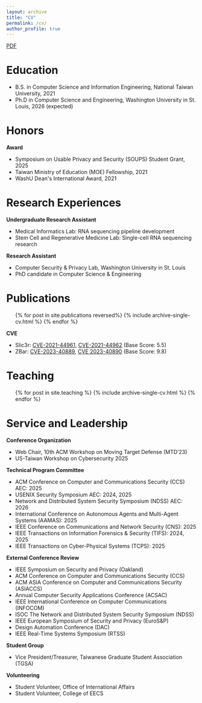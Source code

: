 ```yaml
---
layout: archive
title: "CV"
permalink: /cv/
author_profile: true
---
```


<!-- {% include base_path %} -->

[PDF](http://changoliver.github.io/files/YuanhaurChang_CV.pdf)

Education
======
* B.S. in Computer Science and Information Engineering, National Taiwan University, 2021
* Ph.D in Computer Science and Engineering, Washington University in St. Louis, 2026 (expected)

Honors
=====
**Award**
* Symposium on Usable Privacy and Security (SOUPS) Student Grant, 2025
* Taiwan Ministry of Education (MOE) Fellowship, 2021
* WashU Dean's International Award, 2021

Research Experiences
======
**Undergraduate Research Assistant**
  * Medical Informatics Lab: RNA sequencing pipeline development
  * Stem Cell and Regenerative Medicine Lab: Single-cell RNA sequencing research

**Research Assistant**
  * Computer Security & Privacy Lab, Washington University in St. Louis
  * PhD candidate in Computer Science & Engineering

Publications
======
  <ul>{% for post in site.publications reversed%}
    {% include archive-single-cv.html %}
  {% endfor %}</ul>

**CVE**
* Slic3r: [CVE-2021-44961](https://nvd.nist.gov/vuln/detail/CVE-2021-44961), [CVE-2021-44962](https://nvd.nist.gov/vuln/detail/CVE-2021-44962) (Base Score: 5.5)
* ZBar: [CVE-2023-40889](https://nvd.nist.gov/vuln/detail/CVE-2023-40889), [CVE 2023-40890](https://nvd.nist.gov/vuln/detail/CVE-2023-40890) (Base Score: 9.8)

Teaching
======
  <ul>{% for post in site.teaching %}
    {% include archive-single-cv.html %}
  {% endfor %}</ul>

Service and Leadership
======
**Conference Organization**
* Web Chair, 10th ACM Workshop on Moving Target Defense (MTD’23)
* US-Taiwan Workshop on Cybersecurity 2025

**Technical Program Committee**
* ACM Conference on Computer and Communications Security (CCS) AEC: 2025
* USENIX Security Symposium AEC: 2024, 2025
* Network and Distributed System Security Symposium (NDSS) AEC: 2026
* International Conference on Autonomous Agents and Multi-Agent Systems (AAMAS): 2025
* IEEE Conference on Communications and Network Security (CNS): 2025
* IEEE Transactions on Information Forensics & Security (TIFS): 2024, 2025
* IEEE Transactions on Cyber-Physical Systems (TCPS): 2025


**External Conference Review**
* IEEE Symposium on Security and Privacy (Oakland)
* ACM Conference on Computer and Communications Security (CCS)
* ACM ASIA Conference on Computer and Communications Security (ASIACCS)
* Annual Computer Security Applications Conference (ACSAC)
* IEEE International Conference on Computer Communications (INFOCOM)
* ISOC The Network and Distributed System Security Symposium (NDSS)
* IEEE European Symposium of Security and Privacy (EuroS&P)
* Design Automation Conference (DAC)
* IEEE Real-Time Systems Symposium (RTSS)

**Student Group**
* Vice President/Treasurer, Taiwanese Graduate Student Association (TGSA)

**Volunteering**
* Student Volunteer, Office of International Affairs
* Student Volunteer, College of EECS


<!-- Programming and Software Experience
======
* C/C++, Python, R, Java
* Web Development: React.js, Node.js
* Android app development
* Computer-aided design
* Animation & Video editing
 -->

<!-- Talks
======
  <ul>{% for post in site.talks %}
    {% include archive-single-talk-cv.html %}
  {% endfor %}</ul> -->


  

